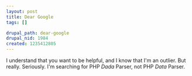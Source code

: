 ```yaml
--- 
layout: post
title: Dear Google
tags: []

drupal_path: dear-google
drupal_nid: 1984
created: 1235412805
---
```

I understand that you want to be helpful, and I know that I'm an outlier. But really. Seriously. I'm searching for PHP <em>Dada</em> Parser, not PHP <em>Data</em> Parser.
